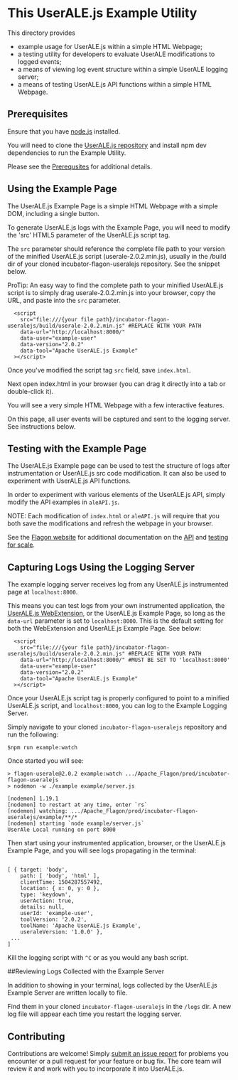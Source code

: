 # This UserALE.js Example Utility

This directory provides 
 * example usage for UserALE.js within a simple HTML Webpage;
 * a testing utility for developers to evaluate UserALE modifications to logged events;
 * a means of viewing log event structure within a simple UserALE logging server;
 * a means of testing UserALE.js API functions within a simple HTML Webpage. 

## Prerequisites

Ensure that you have [node.js](https://nodejs.org/) installed.

You will need to clone the [UserALE.js repository](https://github.com/apache/incubator-flagon-useralejs) and install npm dev dependencies to run the Example Utility.

Please see the [Prerequsites](https://github.com/apache/incubator-flagon-useralejs#prerequsites) for additional details.

## Using the Example Page 

The UserALE.js Example Page is a simple HTML Webpage with a simple DOM, including a single button. 

To generate UserALE.js logs with the Example Page, you will need to modify the 'src' HTML5 parameter of the UserALE.js script tag.

The `src` parameter should reference the complete file path to your version of the minified UserALE.js script (userale-2.0.2.min.js), usually in the /build dir of your cloned incubator-flagon-useralejs repository. See the snippet below.

ProTip: An easy way to find the complete path to your minified UserALE.js script is to simply drag userale-2.0.2.min.js into your browser, copy the URL, and paste into the `src` parameter.

```
  <script
    src="file:///{your file path}/incubator-flagon-useralejs/build/userale-2.0.2.min.js" #REPLACE WITH YOUR PATH
    data-url="http://localhost:8000/"
    data-user="example-user"
    data-version="2.0.2"
    data-tool="Apache UserALE.js Example"
  ></script>
```
Once you've modified the script tag `src` field, save `index.html`.

Next open index.html in your browser (you can drag it directly into a tab or double-click it). 

You will see a very simple HTML Webpage with a few interactive features.

On this page, all user events will be captured and sent to the logging server. See instructions below.

## Testing with the Example Page

The UserALE.js Example page can be used to test the structure of logs after instrumentation or UserALE.js src code modification. It can also be used to experiment with UserALE.js API functions.

In order to experiment with various elements of the UserALE.js API, simply modify the API examples in `aleAPI.js`. 


NOTE: Each modification of `index.html` or `aleAPI.js` will require that you both save the modifications and refresh the webpage in your browser.

See the [Flagon website](http://flagon.incubator.apache.org/) for additional documentation on the [API](http://flagon.incubator.apache.org/docs/useralejs/API/) and [testing for scale](http://flagon.incubator.apache.org/docs/stack/scaling/).

## Capturing Logs Using the Logging Server

The example logging server receives log from any UserALE.js instrumented page at `localhost:8000`.

This means you can test logs from your own instrumented application, the [UserALE.js WebExtension](https://github.com/apache/incubator-flagon-useralejs/tree/master/src/UserALEWebExtension), or the UserALE.js Example Page, so long as the `data-url` parameter is set to `localhost:8000`. This is the default setting for both the WebExtension and UserALE.js Example Page. See below:

```
  <script
    src="file:///{your file path}/incubator-flagon-useralejs/build/userale-2.0.2.min.js" #REPLACE WITH YOUR PATH
    data-url="http://localhost:8000/" #MUST BE SET TO 'localhost:8000'
    data-user="example-user"
    data-version="2.0.2"
    data-tool="Apache UserALE.js Example"
  ></script>
```

Once your UserALE.js script tag is properly configured to point to a minified UserALE.js script, and `localhost:8000`, you can log to the Example Logging Server.

Simply navigate to your cloned `incubator-flagon-useralejs` repository and run the following:

```
$npm run example:watch
```

Once started you will see:

```
> flagon-userale@2.0.2 example:watch .../Apache_Flagon/prod/incubator-flagon-useralejs
> nodemon -w ./example example/server.js

[nodemon] 1.19.1
[nodemon] to restart at any time, enter `rs`
[nodemon] watching: .../Apache_Flagon/prod/incubator-flagon-useralejs/example/**/*
[nodemon] starting `node example/server.js`
UserAle Local running on port 8000
```

Then start using your instrumented application, browser, or the UserALE.js Example Page, and you will see logs propagating in the terminal:

```

[ { target: 'body',
    path: [ 'body', 'html' ],
    clientTime: 1504287557492,
    location: { x: 0, y: 0 },
    type: 'keydown',
    userAction: true,
    details: null,
    userId: 'example-user',
    toolVersion: '2.0.2',
    toolName: 'Apache UserALE.js Example',
    useraleVersion: '1.0.0' },
 ...
]
```

Kill the logging script with `^C` or as you would any bash script.

##Reviewing Logs Collected with the Example Server

In addition to showing in your terminal, logs collected by the UserALE.js Example Server are written locally to file. 

Find them in your cloned `incubator-flagon-useralejs` in the `/logs` dir. A new log file will appear each time you restart the logging server.

## Contributing

Contributions are welcome!  Simply [submit an issue report](https://issues.apache.org/jira/browse/FLAGON) for problems you encounter or a pull request for your feature or bug fix.  The core team will review it and work with you to incorporate it into UserALE.js.